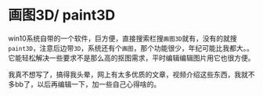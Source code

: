 # 画图3D/ paint3D

win10系统自带的一个软件，巨方便，直接搜索栏搜`画图3D`就有，没有的就搜`paint3D`，注意后边带`3D`，系统还有个`画图`，那个功能很少，年纪可能比我都大。。它能轻松解决一些要求不是那么高的抠图需求，平时编辑编辑图片用它也很方便。

我真不想写了，搞得我头晕，网上有太多优质的文章，视频介绍这些东西，我就不多bb了，以后再编辑一下，加一些自己心得啥的。